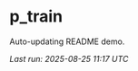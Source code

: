 # p_train

Auto-updating README demo.

<!--START_SECTION:status-->
_Last run: 2025-08-25 11:17 UTC_
<!--END_SECTION:status-->































































































































